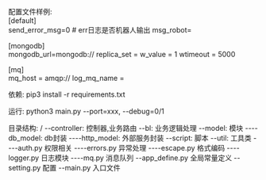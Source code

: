 配置文件样例:  
[default]  
send_error_msg=0    # err日志是否机器人输出
msg_robot=   

[mongodb]  
mongodb_url=mongodb://
replica_set = 
w_value = 1
wtimeout = 5000

[mq]  
mq_host = amqp://
log_mq_name = 


依赖:
pip3 install -r requirements.txt

运行:
python3 main.py --port=xxx, --debug=0/1


目录结构:
/
--controller: 控制器,业务路由
--bl: 业务逻辑处理
--model: 模块
----db_model: db封装
----http_model: 外部服务封装
--script: 脚本
--util: 工具类
----auth.py 权限相关
----errors.py 异常处理
----escape.py 格式编码
----logger.py 日志模块
----mq.py 消息队列
--app_define.py  全局常量定义
--setting.py 配置
--main.py 入口文件



